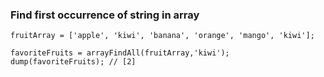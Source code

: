### Find first occurrence of string in array

```luceescript+trycf
fruitArray = ['apple', 'kiwi', 'banana', 'orange', 'mango', 'kiwi'];

favoriteFruits = arrayFindAll(fruitArray,'kiwi');
dump(favoriteFruits); // [2]
```